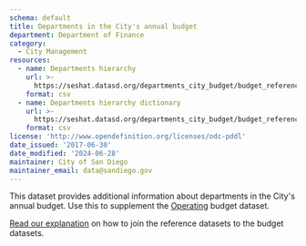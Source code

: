 ```yaml
---
schema: default
title: Departments in the City's annual budget
department: Department of Finance
category:
  - City Management
resources:
  - name: Departments hierarchy
    url: >-
      https://seshat.datasd.org/departments_city_budget/budget_reference_depts_datasd.csv
    format: csv
  - name: Departments hierarchy dictionary
    url: >-
      https://seshat.datasd.org/departments_city_budget/budget_reference_depts_dictionary_datasd.csv
    format: csv
license: 'http://www.opendefinition.org/licenses/odc-pddl'
date_issued: '2017-06-30'
date_modified: '2024-06-28'
maintainer: City of San Diego
maintainer_email: data@sandiego.gov
---
```

This dataset provides additional information about departments in the City's annual budget. Use this to supplement the [Operating](/datasets/operating-budget/) budget dataset. 
<!--more-->

[Read our explanation](/budget-topic/) on how to join the reference datasets to the budget datasets.